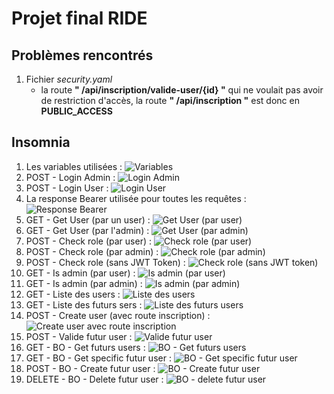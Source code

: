 # Projet final RIDE

## Problèmes rencontrés

1. Fichier *security.yaml*
    - la route **" /api/inscription/valide-user/{id} "** qui ne voulait pas avoir de restriction d'accès, la route **" /api/inscription "** est donc en **PUBLIC_ACCESS**

## Insomnia

1. Les variables utilisées :
![Variables](https://github.com/OphisDgn/WebFull-ProjetFinal/blob/main/images/insomnia-variables.png)
2. POST - Login Admin :
![Login Admin](https://github.com/OphisDgn/WebFull-ProjetFinal/blob/main/images/insomnia-login-admin.png)
3. POST - Login User :
![Login User](https://github.com/OphisDgn/WebFull-ProjetFinal/blob/main/images/insomnia-login-user.png)
4. La response Bearer utilisée pour toutes les requêtes :
![Response Bearer](https://github.com/OphisDgn/WebFull-ProjetFinal/blob/main/images/responseBearer.png)
5. GET - Get User (par un user) :
![Get User (par user)](https://github.com/OphisDgn/WebFull-ProjetFinal/blob/main/images/insomnia-getuser.png)
6. GET - Get User (par l'admin) :
![Get User (par admin)](https://github.com/OphisDgn/WebFull-ProjetFinal/blob/main/images/insomnia-getuser-admin.png)
7. POST - Check role (par user) :
![Check role (par user)](https://github.com/OphisDgn/WebFull-ProjetFinal/blob/main/images/insomnia-checkrole-user.png)
8. POST - Check role (par admin) :
![Check role (par admin)](https://github.com/OphisDgn/WebFull-ProjetFinal/blob/main/images/insomnia-checkrole-admin.png)
9. POST - Check role (sans JWT Token) :
![Check role (sans JWT token)](https://github.com/OphisDgn/WebFull-ProjetFinal/blob/main/images/insomnia-checkrole-withoutjwt.png)
10. GET - Is admin (par user) :
![Is admin (par user)](https://github.com/OphisDgn/WebFull-ProjetFinal/blob/main/images/insomnia-isadmin-user.png)
11. GET - Is admin (par admin) :
![Is admin (par admin)](https://github.com/OphisDgn/WebFull-ProjetFinal/blob/main/images/insomnia-isadmin.png)
12. GET - Liste des users :
![Liste des users](https://github.com/OphisDgn/WebFull-ProjetFinal/blob/main/images/insomnia-list-users.png)
13. GET - Liste des futurs sers :
![Liste des futurs users](https://github.com/OphisDgn/WebFull-ProjetFinal/blob/main/images/insomnia-futureuser.png)
14. POST - Create user (avec route inscription) :
![Create user avec route inscription](https://github.com/OphisDgn/WebFull-ProjetFinal/blob/main/images/insomnia-create-futureuser-inscription.png)
15. POST - Valide futur user :
![Valide futur user](https://github.com/OphisDgn/WebFull-ProjetFinal/blob/main/images/insomnia-valideuser.png)
16. GET - BO - Get futurs users :
![BO - Get futurs users](https://github.com/OphisDgn/WebFull-ProjetFinal/blob/main/images/insomnia-list-futureusers.png)
17. GET - BO - Get specific futur user :
![BO - Get specific futur user](https://github.com/OphisDgn/WebFull-ProjetFinal/blob/main/images/insomnia-specific-futureuser.png)
18. POST - BO - Create futur user :
![BO - Create futur user](https://github.com/OphisDgn/WebFull-ProjetFinal/blob/main/images/insomnia-create-futureuser.png)
19. DELETE - BO - Delete futur user :
![BO - delete futur user](https://github.com/OphisDgn/WebFull-ProjetFinal/blob/main/images/insomnia-delete-futureuser8.png)
